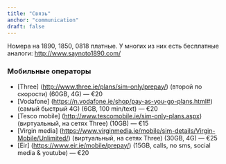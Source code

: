 ```yaml
---
title: "Связь"
anchor: "communication"
draft: false
---
```


Номера на 1890, 1850, 0818 платные. У многих из них есть бесплатные аналоги: <http://www.saynoto1890.com/>

### Мобильные операторы

*  [Three] (http://www.three.ie/plans/sim-only/prepay/) (второй по скорости) (60GB, 4G)  —  €20
*  [Vodafone] (https://n.vodafone.ie/shop/pay-as-you-go-plans.html#) (самый быстрый 4G) (6GB, 100 min/text)  —  €20
*  [Tesco mobile] (http://www.tescomobile.ie/sim-only-plans.aspx) (виртуальный, на сетях Three) (10GB)  —  €15
*  [Virgin media] (https://www.virginmedia.ie/mobile/sim-details/Virgin-Mobile/Unlimited/) (виртуальный, на сетях Three) (30GB, 4G)  —  €25
*  [Eir] (https://www.eir.ie/mobile/prepay/) (15GB, calls, no sms, social media & youtube)  —  €20  
